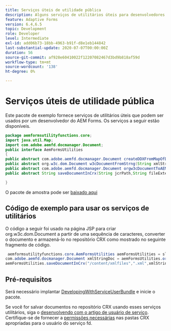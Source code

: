 ```yaml
---
title: Serviços úteis de utilidade pública
description: Alguns serviços de utilitários úteis para desenvolvedores do AEM Forms
feature: Adaptive Forms
version: 6.4,6.5
topic: Development
role: Developer
level: Intermediate
exl-id: add06b73-18bb-4963-b91f-d8e1eb144842
last-substantial-update: 2020-07-07T00:00:00Z
duration: 56
source-git-commit: af928e60410022f12207082467d3bd9b818af59d
workflow-type: tm+mt
source-wordcount: '138'
ht-degree: 0%

---
```


# Serviços úteis de utilidade pública

Este pacote de exemplo fornece serviços de utilitários úteis que podem ser usados por um desenvolvedor do AEM Forms. Os serviços a seguir estão disponíveis.


```java
package aemformsutilityfunctions.core;
import java.util.Map;
import com.adobe.aemfd.docmanager.Document;
public interface AemFormsUtilities
{
public abstract com.adobe.aemfd.docmanager.Document createDDXFromMapOfDocuments(Map<String, com.adobe.aemfd.docmanager.Document> paramMap);
public abstract org.w3c.dom.Document w3cDocumentFromStrng(String xmlString);
public abstract com.adobe.aemfd.docmanager.Document orgw3cDocumentToAEMFDDocument(org.w3c.dom.Document xmlDocument);
public abstract String saveDocumentInCrx(String jcrPath,String fileExtension, Document documentToSave);

}
```

O pacote de amostra pode ser [baixado aqui](assets/aemformsutilityfunctions.aemformsutilityfunctions.core-1.0-SNAPSHOT.jar)

## Código de exemplo para usar os serviços de utilitários

O código a seguir foi usado na página JSP para criar org.w3c.dom.Document a partir de uma sequência de caracteres, converter o documento e armazená-lo no repositório CRX como mostrado no seguinte fragmento de código.

```java
 aemformsutilityfunctions.core.AemFormsUtilities aemFormsUtilities = sling.getService(aemformsutilityfunctions.core.AemFormsUtilities.class);
com.adobe.aemfd.docmanager.Document xmlStringDoc = aemFormsUtilities.orgw3cDocumentToAEMFDDocument(aemFormsUtilities.w3cDocumentFromStrng("<data><fname>Girish</fname></data>"));
aemFormsUtilities.saveDocumentInCrx("/content/xmlfiles",".xml",xmlStringDoc);
```

## Pré-requisitos


Será necessário implantar [DevelopingWithServiceUserBundle](https://experienceleague.adobe.com/docs/experience-manager-learn/assets/DevelopingWithServiceUser.jar) e inicie o pacote.


Se você for salvar documentos no repositório CRX usando esses serviços utilitários, siga o [desenvolvendo com o artigo de usuário de serviço](https://experienceleague.adobe.com/docs/experience-manager-learn/forms/adaptive-forms/service-user-tutorial-develop.html?lang=en#adaptive-forms). Certifique-se de fornecer a [permissões necessárias](http://localhost:4502/useradmin) nas pastas CRX apropriadas para o usuário do serviço fd.
